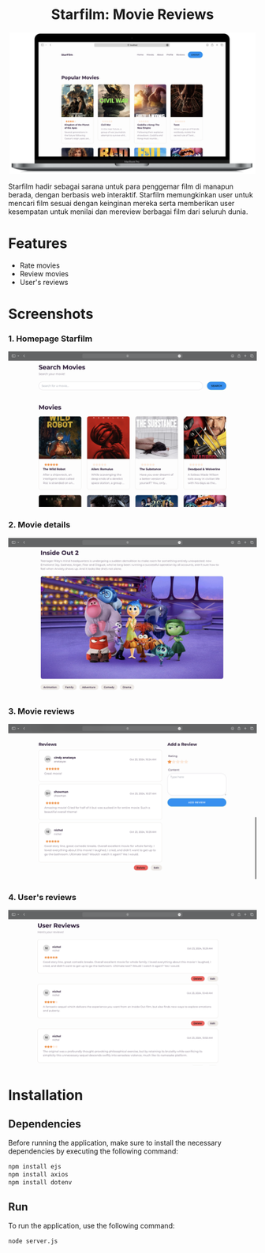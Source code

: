 <div align="center">
  <h1>Starfilm: Movie Reviews</h1>
  <img src="assets/preview.png" width="500">
</div>

Starfilm hadir sebagai sarana untuk para penggemar film di manapun berada, dengan berbasis web interaktif.  Starfilm  memungkinkan user untuk mencari film sesuai dengan keinginan mereka serta memberikan user kesempatan untuk menilai dan mereview berbagai film dari seluruh dunia.

# Features
- Rate movies
- Review movies
- User's reviews

# Screenshots
### 1. Homepage Starfilm
<img src="assets/homepage.png"/>

### 2. Movie details
<img src="assets/detail.png"/>

### 3. Movie reviews
<img src="assets/reviews.png"/>

### 4. User's reviews
<img src="assets/user.png"/>

# Installation
## Dependencies
Before running the application, make sure to install the necessary dependencies by executing the following command:
```
npm install ejs
npm install axios
npm install dotenv
```
## Run
To run the application, use the following command:
```
node server.js
```
